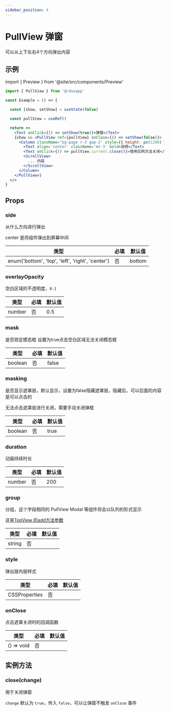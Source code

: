 ```yaml
---
sidebar_position: 4
---
```


# PullView 弹窗

可以从上下左右4个方向弹出内容

## 示例

import { Preview } from '@site/src/components/Preview'

<Preview name='PullView' />

```jsx
import { PullView } from '@/duxapp'

const Example = () => {

  const [show, setShow] = useState(false)

  const pullView = useRef()

  return <>
    <Text onClick={() => setShow(true)}>弹窗</Text>
    {show && <PullView ref={pullView} onClose={() => setShow(false)}>
      <Column className='bg-page r-3 gap-2' style={{ height: px(1200) }}>
        <Text align='center' className='mt-3' bold>说明</Text>
        <Text onClick={() => pullView.current.close()}>使用实例方法关闭</Text>
        <ScrollView>
          ... 内容
        </ScrollView>
      </Column>
    </PullView>}
  </>
}
```

## Props

### side

从什么方向进行弹出

center 是将组件弹出到屏幕中间

| 类型 | 必填 | 默认值 |
| ---- | -------- | ------- |
| enum('bottom', 'top', 'left', 'right', 'center') | 否 | bottom |

### overlayOpacity

空白区域的不透明度，`0-1`

| 类型 | 必填 | 默认值 |
| ---- | -------- | ------- |
| number | 否 | 0.5 |

### mask

是否锁定模态框 设置为true点击空白区域无法关闭模态框

| 类型 | 必填 | 默认值 |
| ---- | -------- | ------- |
| boolean | 否 | false |

### masking

是否显示遮罩层，默认显示，设置为false隐藏遮罩层，隐藏后，可以后面的内容是可以点击的

无法点击遮罩层进行关闭，需要手动关闭弹框

| 类型 | 必填 | 默认值 |
| ---- | -------- | ------- |
| boolean | 否 | true |

### duration

动画持续时长

| 类型 | 必填 | 默认值 |
| ---- | -------- | ------- |
| number | 否 | 200 |

### group

分组，这个字段相同的 PullView Modal 等组件将会以队列的形式显示

这是[TopView 的add方法参数](TopView#addel-option)

| 类型 | 必填 | 默认值 |
| ---- | -------- | ------- |
| string | 否 |  |

### style

弹出层内层样式

| 类型 | 必填 | 默认值 |
| ---- | -------- | ------- |
| CSSProperties | 否 |  |

### onClose

点击遮罩关闭时的回调函数

| 类型 | 必填 | 默认值 |
| ---- | -------- | ------- |
| () => void | 否 |  |

## 实例方法

### close(change)

用于关闭弹窗

`change` 默认为 `true`，传入 `false`，可以让弹窗不触发 `onClose` 事件